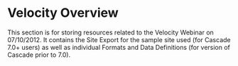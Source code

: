 # Velocity Overview #

This section is for storing resources related to the Velocity Webinar on 07/10/2012. It contains the Site Export for the sample site used (for Cascade 7.0+ users) as well as individual Formats and Data Definitions (for version of Cascade prior to 7.0).